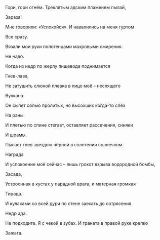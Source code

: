 Гори, гори огнём. Треклятым адским пламенем пылай,

Зараза!

Мне говорили: «Успокойся». И навалились на меня гуртом

Все сразу.

Вязали мои руки полотенцами махровыми смирения.

Не надо.

Когда из недр по жерлу пищевода поднимается

Гнев-лава,

Не затушить слюной плевка в лицо моё – неспящего

Вулкана.

Он сыпет солью пролитых, но высохших когда-то слёз

На раны.

И плетью по спине стегает, оставляет рассечения, синяки

И шрамы.

Пылает гнев звездою чёрной в сплетении солнечном.

Награда

И успокоение моё сейчас – лишь грохот взрыва водородной бомбы,

Засада,

Устроенная в кустах у парадной врага, и матерная громкая

Тирада.

И кулаками со всей дури по стене заехать до сотрясения

Недр ада.

Не подходите. Я с чекой в зубах. И граната в правой руке крепко

Зажата.